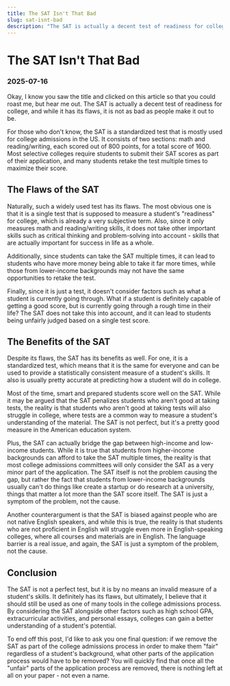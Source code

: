 ```yaml
---
title: The SAT Isn't That Bad
slug: sat-isnt-bad
description: "The SAT is actually a decent test of readiness for college"
---
```


# The SAT Isn't That Bad
### 2025-07-16

Okay, I know you saw the title and clicked on this article so that you could roast me, but hear me out. The SAT is actually a decent test of readiness for college, and while it has its flaws, it is not as bad as people make it out to be.

For those who don't know, the SAT is a standardized test that is mostly used for college admissions in the US. It consists of two sections: math and reading/writing, each scored out of 800 points, for a total score of 1600. Most selective colleges require students to submit their SAT scores as part of their application, and many students retake the test multiple times to maximize their score.

## The Flaws of the SAT

Naturally, such a widely used test has its flaws. The most obvious one is that it is a single test that is supposed to measure a student's "readiness" for college, which is already a very subjective term. Also, since it only measures math and reading/writing skills, it does not take other important skills such as critical thinking and problem-solving into account - skills that are actually important for success in life as a whole.

Additionally, since students can take the SAT multiple times, it can lead to students who have more money being able to take it far more times, while those from lower-income backgrounds may not have the same opportunities to retake the test.

Finally, since it is just a test, it doesn't consider factors such as what a student is currently going through. What if a student is definitely capable of getting a good score, but is currently going through a rough time in their life? The SAT does not take this into account, and it can lead to students being unfairly judged based on a single test score.

## The Benefits of the SAT

Despite its flaws, the SAT has its benefits as well. For one, it is a standardized test, which means that it is the same for everyone and can be used to provide a statistically consistent measure of a student's skills. It also is usually pretty accurate at predicting how a student will do in college.

Most of the time, smart and prepared students score well on the SAT. While it may be argued that the SAT penalizes students who aren't good at taking tests, the reality is that students who aren't good at taking tests will also struggle in college, where tests are a common way to measure a student's understanding of the material. The SAT is not perfect, but it's a pretty good measure in the American education system.

Plus, the SAT can actually bridge the gap between high-income and low-income students. While it is true that students from higher-income backgrounds can afford to take the SAT multiple times, the reality is that most college admissions committees will only consider the SAT as a very minor part of the application. The SAT itself is not the problem causing the gap, but rather the fact that students from lower-income backgrounds usually can't do things like create a startup or do research at a university, things that matter a lot more than the SAT score itself. The SAT is just a symptom of the problem, not the cause.

Another counterargument is that the SAT is biased against people who are not native English speakers, and while this is true, the reality is that students who are not proficient in English will struggle even more in English-speaking colleges, where all courses and materials are in English. The language barrier is a real issue, and again, the SAT is just a symptom of the problem, not the cause.

## Conclusion

The SAT is not a perfect test, but it is by no means an invalid measure of a student's skills. It definitely has its flaws, but ultimately, I believe that it should still be used as one of many tools in the college admissions process. By considering the SAT alongside other factors such as high school GPA, extracurricular activities, and personal essays, colleges can gain a better understanding of a student's potential.

To end off this post, I'd like to ask you one final question: if we remove the SAT as part of the college admissions process in order to make them "fair" regardless of a student's background, what other parts of the application process would have to be removed? You will quickly find that once all the "unfair" parts of the application process are removed, there is nothing left at all on your paper - not even a name.

